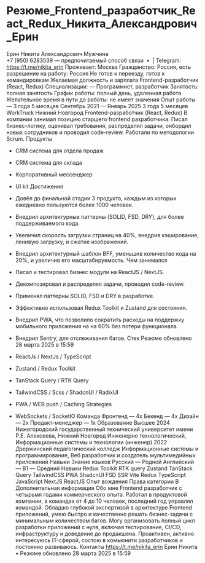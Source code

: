 # Резюме_Frontend_разработчик_React_Redux_Никита_Александрович_Ерин

Ерин Никита  Александрович
Мужчина
+7 (950) 6283539 — предпочитаемый способ связи  •  | Telegram: https://t.me/nikita_erin
Проживает: Москва
Гражданство: Россия, есть разрешение на работу: Россия
Не готов к переезду, готов к командировкам
Желаемая должность и зарплата
Frontend-разработчик (React, Redux)
Специализации:
—  Программист, разработчик
Занятость: полная занятость
График работы: полный день, удаленная работа
Желательное время в пути до работы: не имеет значения
Опыт работы — 3 года 5 месяцев
Сентябрь 2021 —
Январь 2025
3 года 5 месяцев
WorkTruck
Нижний Новгород
Frontend-разработчик (React, Redux)
В компании занимал позицию старшего frontend разработчика.
Писал бизнес-логику, оценивал требования, распределял задачи, онбордил новых сотрудников
и проводил code-review.
Работали по методологии Scrum.
Продукты
- CRM система для отдела продаж
- CRM система для склада
- Корпоративный мессенджер
- UI kit
Достижения
- Довёл до финальной стадии 3 продукта, каждым из которых ежедневно пользуются более 1000
человек.
- Внедрил архитектурные паттерны (SOLID, FSD, DRY), для более поддерживаемого кода.
- Увеличил скорость загрузки страниц на 40%, внедрив кэширование, ленивую загрузку, и
сжатие изображений.
- Внедрил архитектурный шаблон BFF, уменьшив количество кода на 20%, и увеличив его
масштабируемость.
Чем занимался
- Писал и тестировал бизнес модули на ReactJS / NextJS.
- Декомпозировал и распределял задачи, проводил code-review.
- Применял паттерны SOLID, FSD и DRY в разработке.
- Эффективно использовал Redux Toolkit и Zustand для состояния.
- Внедрил PWA, что позволило сократить расходы на поддержку мобильного приложения на на
60% без потери функционала.
- Внедрил Sentry, для отслеживания багов.
Стек
Резюме обновлено 28 марта 2025 в 15:59

- ReactJs / NextJs / TypeScript
- Zustand / Redux Toolkit
- TanStack Query / RTK Query
- TailwindCSS / Scss / ShadcnUI / RadixUI
- PWA / WEB push / Caching Strategies
- WebSockets / SocketIO
Команда
Фронтенд — 4x
Бекенд — 4x
Дизайн — 2x
Продакт-менеджер — 1x
Образование
Высшее
2024 Нижегородский государственный технический университет
имени Р.Е. Алексеева, Нижний Новгород
Инженерно технологический, Информационные системы и технологии (инженер)
2022 Дзержинский педагогический колледж
Информационные системы и программирование, Веб разработчик и создатель
мультимедийных приложений
Навыки
Знание языков Русский — Родной
Английский — B1 — Средний
Навыки  Redux Toolkit      RTK query      Zustand      TanStack Query      TailwindCSS      PWA 
 ShadcnUI      FSD      SSR      Vite      Redux      TypeScript      JavaScript      NextJS 
 ReactJS 
Опыт вождения
Права категории B
Дополнительная информация
Обо мне Frontend разработчик с четырьмя годами коммерческого опыта.
Работал в продуктовой компании, в командах от 4 до 10 человек, последний год управлял
командой.
Обладаю глубокой экспертизой в архитектуре Frontend приложений, умею быстро и
качественно решать бизнес-задачи с минимальным количеством багов.
Могу организовать полный цикл разработки приложений с нуля, включая тестирование,
CI/CD, инфраструктуру и доведение до продакшена.
Проактивен, активно интересуюсь IT-сферой, состою в комьюнити разработчиков и
постоянно развиваюсь.
Контакты
https://t.me/nikita_erin
Ерин Никита   •  Резюме обновлено 28 марта 2025 в 15:59

